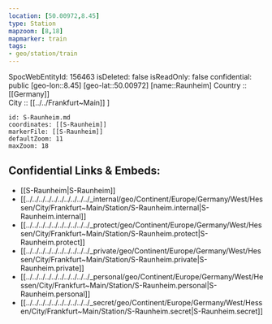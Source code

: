 ```yaml
---
location: [50.00972,8.45] 
type: Station 
mapzoom: [8,18] 
mapmarker: train 
tags:
- geo/station/train
---
```

SpocWebEntityId: 156463
isDeleted: false
isReadOnly: false
confidential: public
[geo-lon::8.45] 
[geo-lat::50.00972] 
[name::Raunheim] 
Country :: [[Germany]]  
City :: [[../../Frankfurt~Main]] ] 


```leaflet
id: S-Raunheim.md
coordinates: [[S-Raunheim]] 
markerFile: [[S-Raunheim]] 
defaultZoom: 11 
maxZoom: 18
```


## Confidential Links & Embeds: 
- [[S-Raunheim|S-Raunheim]] 
- [[../../../../../../../../../../_internal/geo/Continent/Europe/Germany/West/Hessen/City/Frankfurt~Main/Station/S-Raunheim.internal|S-Raunheim.internal]] 
- [[../../../../../../../../../../_protect/geo/Continent/Europe/Germany/West/Hessen/City/Frankfurt~Main/Station/S-Raunheim.protect|S-Raunheim.protect]] 
- [[../../../../../../../../../../_private/geo/Continent/Europe/Germany/West/Hessen/City/Frankfurt~Main/Station/S-Raunheim.private|S-Raunheim.private]] 
- [[../../../../../../../../../../_personal/geo/Continent/Europe/Germany/West/Hessen/City/Frankfurt~Main/Station/S-Raunheim.personal|S-Raunheim.personal]] 
- [[../../../../../../../../../../_secret/geo/Continent/Europe/Germany/West/Hessen/City/Frankfurt~Main/Station/S-Raunheim.secret|S-Raunheim.secret]] 
